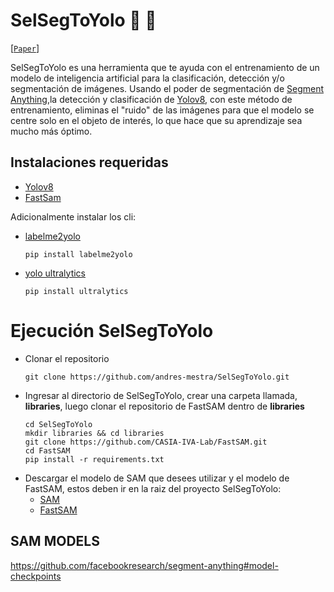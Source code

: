 # SelSegToYolo 🧰 🦾

[[`Paper`](https://github.com/andres-mestra/SelSegToYolo/blob/main/paper/integracion_de_modelos_de_IA_DiveAI.pdf)]

SelSegToYolo es una herramienta que te ayuda con el entrenamiento de un modelo de inteligencia artificial para la clasificación, detección y/o segmentación de imágenes. Usando el poder de segmentación de [Segment Anything](https://segment-anything.com/),la detección y clasificación de [Yolov8](https://yolov8.com/), con este método de entrenamiento, eliminas el "ruido" de las imágenes para que el modelo se centre solo en el objeto de interés, lo que hace que su aprendizaje sea mucho más óptimo.

## Instalaciones requeridas

- [Yolov8](https://github.com/ultralytics/ultralytics)
- [FastSam](https://github.com/CASIA-IVA-Lab/FastSAM)

Adicionalmente instalar los cli:

- [labelme2yolo](https://pypi.org/project/labelme2yolo/)
  ```shell
  pip install labelme2yolo
  ```
- [yolo ultralytics](https://github.com/ultralytics/ultralytics)
  ```shell
  pip install ultralytics
  ```

# Ejecución SelSegToYolo

- Clonar el repositorio
  ```shell
  git clone https://github.com/andres-mestra/SelSegToYolo.git
  ```
- Ingresar al directorio de SelSegToYolo, crear una carpeta llamada, **libraries**, luego clonar el repositorio de FastSAM dentro de **libraries**
  ```shell
  cd SelSegToYolo
  mkdir libraries && cd libraries
  git clone https://github.com/CASIA-IVA-Lab/FastSAM.git
  cd FastSAM
  pip install -r requirements.txt
  ```
- Descargar el modelo de SAM que desees utilizar y el modelo de FastSAM, estos deben ir en la raiz del proyecto SelSegToYolo:
  - [SAM](https://github.com/facebookresearch/segment-anything#model-checkpoints)
  - [FastSAM](https://github.com/CASIA-IVA-Lab/FastSAM#model-checkpoints)

## SAM MODELS

https://github.com/facebookresearch/segment-anything#model-checkpoints
